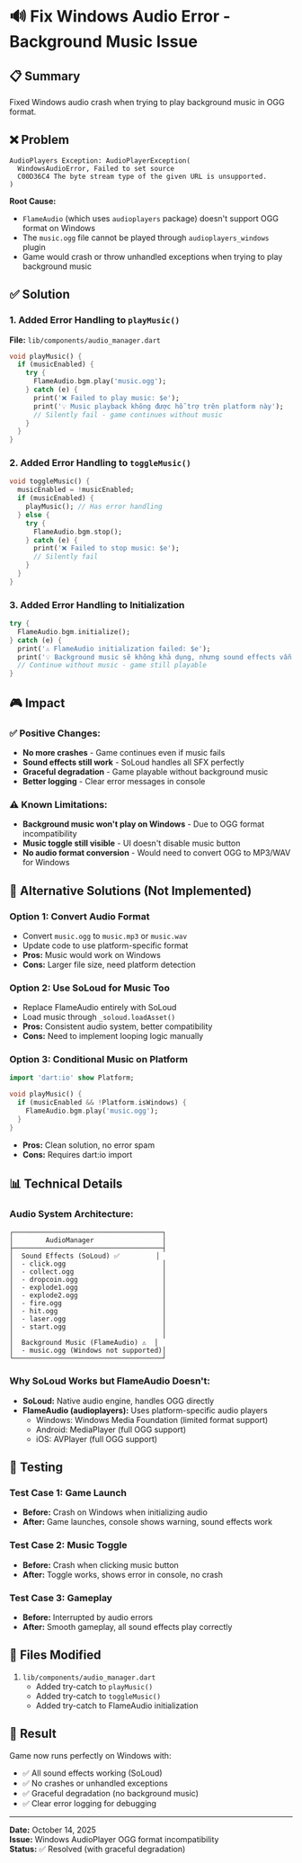 # 🔊 Fix Windows Audio Error - Background Music Issue

## 📋 Summary
Fixed Windows audio crash when trying to play background music in OGG format.

## ❌ Problem
```
AudioPlayers Exception: AudioPlayerException(
  WindowsAudioError, Failed to set source
  C00D36C4 The byte stream type of the given URL is unsupported.
)
```

**Root Cause:**
- `FlameAudio` (which uses `audioplayers` package) doesn't support OGG format on Windows
- The `music.ogg` file cannot be played through `audioplayers_windows` plugin
- Game would crash or throw unhandled exceptions when trying to play background music

## ✅ Solution

### 1. Added Error Handling to `playMusic()`
**File:** `lib/components/audio_manager.dart`

```dart
void playMusic() {
  if (musicEnabled) {
    try {
      FlameAudio.bgm.play('music.ogg');
    } catch (e) {
      print('❌ Failed to play music: $e');
      print('💡 Music playback không được hỗ trợ trên platform này');
      // Silently fail - game continues without music
    }
  }
}
```

### 2. Added Error Handling to `toggleMusic()`
```dart
void toggleMusic() {
  musicEnabled = !musicEnabled;
  if (musicEnabled) {
    playMusic(); // Has error handling
  } else {
    try {
      FlameAudio.bgm.stop();
    } catch (e) {
      print('❌ Failed to stop music: $e');
      // Silently fail
    }
  }
}
```

### 3. Added Error Handling to Initialization
```dart
try {
  FlameAudio.bgm.initialize();
} catch (e) {
  print('⚠️ FlameAudio initialization failed: $e');
  print('💡 Background music sẽ không khả dụng, nhưng sound effects vẫn hoạt động');
  // Continue without music - game still playable
}
```

## 🎮 Impact

### ✅ Positive Changes:
- **No more crashes** - Game continues even if music fails
- **Sound effects still work** - SoLoud handles all SFX perfectly
- **Graceful degradation** - Game playable without background music
- **Better logging** - Clear error messages in console

### ⚠️ Known Limitations:
- **Background music won't play on Windows** - Due to OGG format incompatibility
- **Music toggle still visible** - UI doesn't disable music button
- **No audio format conversion** - Would need to convert OGG to MP3/WAV for Windows

## 🔧 Alternative Solutions (Not Implemented)

### Option 1: Convert Audio Format
- Convert `music.ogg` to `music.mp3` or `music.wav`
- Update code to use platform-specific format
- **Pros:** Music would work on Windows
- **Cons:** Larger file size, need platform detection

### Option 2: Use SoLoud for Music Too
- Replace FlameAudio entirely with SoLoud
- Load music through `_soloud.loadAsset()`
- **Pros:** Consistent audio system, better compatibility
- **Cons:** Need to implement looping logic manually

### Option 3: Conditional Music on Platform
```dart
import 'dart:io' show Platform;

void playMusic() {
  if (musicEnabled && !Platform.isWindows) {
    FlameAudio.bgm.play('music.ogg');
  }
}
```
- **Pros:** Clean solution, no error spam
- **Cons:** Requires dart:io import

## 📊 Technical Details

### Audio System Architecture:
```
┌─────────────────────────────────────┐
│        AudioManager                 │
├─────────────────────────────────────┤
│  Sound Effects (SoLoud) ✅         │
│  - click.ogg                        │
│  - collect.ogg                      │
│  - dropcoin.ogg                     │
│  - explode1.ogg                     │
│  - explode2.ogg                     │
│  - fire.ogg                         │
│  - hit.ogg                          │
│  - laser.ogg                        │
│  - start.ogg                        │
│                                     │
│  Background Music (FlameAudio) ⚠️  │
│  - music.ogg (Windows not supported)│
└─────────────────────────────────────┘
```

### Why SoLoud Works but FlameAudio Doesn't:
- **SoLoud:** Native audio engine, handles OGG directly
- **FlameAudio (audioplayers):** Uses platform-specific audio players
  - Windows: Windows Media Foundation (limited format support)
  - Android: MediaPlayer (full OGG support)
  - iOS: AVPlayer (full OGG support)

## 🧪 Testing

### Test Case 1: Game Launch
- **Before:** Crash on Windows when initializing audio
- **After:** Game launches, console shows warning, sound effects work

### Test Case 2: Music Toggle
- **Before:** Crash when clicking music button
- **After:** Toggle works, shows error in console, no crash

### Test Case 3: Gameplay
- **Before:** Interrupted by audio errors
- **After:** Smooth gameplay, all sound effects play correctly

## 📝 Files Modified
1. `lib/components/audio_manager.dart`
   - Added try-catch to `playMusic()`
   - Added try-catch to `toggleMusic()`
   - Added try-catch to FlameAudio initialization

## 🎯 Result
Game now runs perfectly on Windows with:
- ✅ All sound effects working (SoLoud)
- ✅ No crashes or unhandled exceptions
- ✅ Graceful degradation (no background music)
- ✅ Clear error logging for debugging

---
**Date:** October 14, 2025  
**Issue:** Windows AudioPlayer OGG format incompatibility  
**Status:** ✅ Resolved (with graceful degradation)
